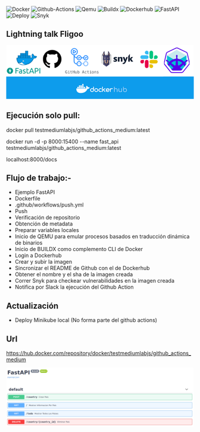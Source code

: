 ![Docker](https://img.shields.io/badge/Runtime-Docker-blue?style=for-the-badge)
![Github-Actions](https://img.shields.io/badge/Acciones-Github_Actions-informational?style=for-the-badge)
![Qemu](https://img.shields.io/badge/Emulador-Qemu-informational?style=for-the-badge)
![Buildx](https://img.shields.io/badge/Complemento-Buildx-informational?style=for-the-badge)
![Dockerhub](https://img.shields.io/badge/Push-Dockerhub-informational?style=for-the-badge)
![FastAPI](https://img.shields.io/badge/Api-FastAPI-informational?style=for-the-badge)
![Deploy](https://img.shields.io/badge/Deploy-Minikube-informational?style=for-the-badge)
![Snyk](https://img.shields.io/badge/Seguridad-Snyc-blueviolet?style=for-the-badge)

## Lightning talk Fligoo

![dockerhub](app/images/_proyecto_.png)

## Ejecución solo pull:

docker pull testmediumlabjs/github_actions_medium:latest

docker run -d -p 8000:15400 --name fast_api testmediumlabjs/github_actions_medium:latest

localhost:8000/docs

## Flujo de trabajo:-

- Ejemplo FastAPI
- Dockerfile
- .github/workflows/push.yml
- Push
- Verificación de repositorio
- Obtención de metadata
- Preparar variables locales
- Inicio de QEMU para emular procesos basados en traducción dinámica de binarios
- Inicio de BUILDX como complemento CLI de Docker
- Login a Dockerhub
- Crear y subir la imagen
- Sincronizar el README de Github con el de Dockerhub
- Obtener el nombre y el sha de la imagen creada
- Correr Snyk para checkear vulnerabilidades en la imagen creada
- Notifica por Slack la ejecución del Github Action

## Actualización

- Deploy Minikube local (No forma parte del github actions)

## Url

https://hub.docker.com/repository/docker/testmediumlabjs/github_actions_medium

![fastapi](app/images/fastapi_.png)
